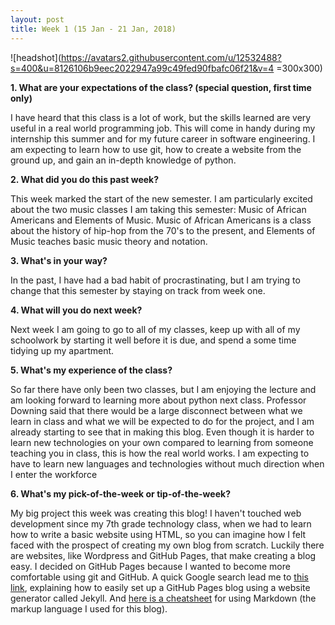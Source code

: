```yaml
---
layout: post
title: Week 1 (15 Jan - 21 Jan, 2018)
---
```

![headshot](https://avatars2.githubusercontent.com/u/12532488?s=400&u=8126106b9eec2022947a99c49fed90fbafc06f21&v=4 =300x300)

**1. What are your expectations of the class? (special question, first time only)**

I have heard that this class is a lot of work, but the skills learned are very useful in a real world programming job. This will come in handy during my internship this summer and for my future career in software engineering. I am expecting to learn how to use git, how to create a website from the ground up, and gain an in-depth knowledge of python.

**2. What did you do this past week?**

This week marked the start of the new semester. I am particularly excited about the two music classes I am taking this semester: Music of African Americans and Elements of Music. Music of African Americans is a class about the history of hip-hop from the 70's to the present, and Elements of Music teaches basic music theory and notation.

**3. What's in your way?**

In the past, I have had a bad habit of procrastinating, but I am trying to change that this semester by staying on track from week one.

**4. What will you do next week?**

Next week I am going to go to all of my classes, keep up with all of my schoolwork by starting it well before it is due, and spend a some time tidying up my apartment.

**5. What's my experience of the class?**

So far there have only been two classes, but I am enjoying the lecture and am looking forward to learning more about python next class. Professor Downing said that there would be a large disconnect between what we learn in class and what we will be expected to do for the project, and I am already starting to see that in making this blog. Even though it is harder to learn new technologies on your own compared to learning from someone teaching you in class, this is how the real world works. I am expecting to have to learn new languages and technologies without much direction when I enter the workforce 

**6. What's my pick-of-the-week or tip-of-the-week?**

My big project this week was creating this blog!
I haven't touched web development since my 7th grade technology class, when we had to learn how to write a basic website using HTML, so you can imagine how I felt faced with the prospect of creating my own blog from scratch. Luckily there are websites, like Wordpress and GitHub Pages, that make creating a blog easy. I decided on GitHub Pages because I wanted to become more comfortable using git and GitHub. A quick Google search lead me to [this link](https://www.smashingmagazine.com/2014/08/build-blog-jekyll-github-pages/), explaining how to easily set up a GitHub Pages blog using a website generator called Jekyll. And [here is a cheatsheet](https://github.com/adam-p/markdown-here/wiki/Markdown-Cheatsheet) for using Markdown (the markup language I used for this blog).
